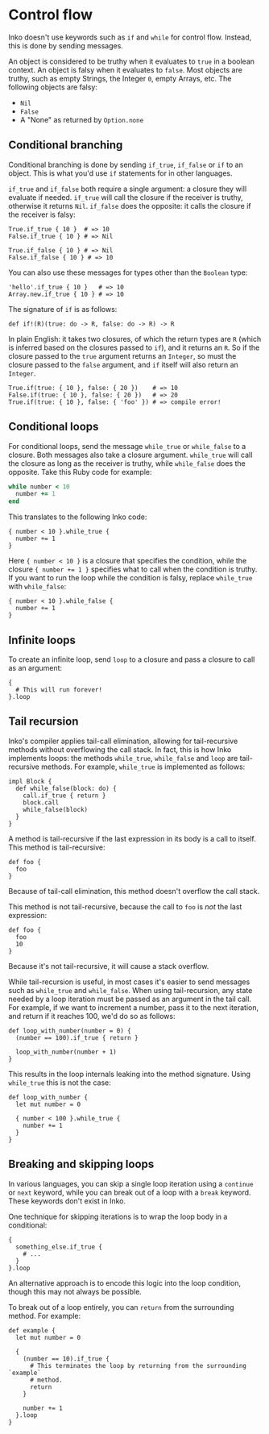 # Control flow

Inko doesn't use keywords such as `if` and `while` for control flow. Instead,
this is done by sending messages.

An object is considered to be truthy when it evaluates to `true` in a boolean
context. An object is falsy when it evaluates to `false`. Most objects are
truthy, such as empty Strings, the Integer `0`, empty Arrays, etc. The following
objects are falsy:

* `Nil`
* `False`
* A "None" as returned by `Option.none`

## Conditional branching

Conditional branching is done by sending `if_true`, `if_false` or `if` to an
object. This is what you'd use `if` statements for in other languages.

`if_true` and `if_false` both require a single argument: a closure they will
evaluate if needed. `if_true` will call the closure if the receiver is truthy,
otherwise it returns `Nil`. `if_false` does the opposite: it calls the closure
if the receiver is falsy:

```inko
True.if_true { 10 }  # => 10
False.if_true { 10 } # => Nil

True.if_false { 10 } # => Nil
False.if_false { 10 } # => 10
```

You can also use these messages for types other than the `Boolean` type:

```inko
'hello'.if_true { 10 }   # => 10
Array.new.if_true { 10 } # => 10
```

The signature of `if` is as follows:

```inko
def if!(R)(true: do -> R, false: do -> R) -> R
```

In plain English: it takes two closures, of which the return types are `R`
(which is inferred based on the closures passed to `if`), and it returns an `R`.
So if the closure passed to the `true` argument returns an `Integer`, so must
the closure passed to the `false` argument, and `if` itself will also return an
`Integer`.

```inko
True.if(true: { 10 }, false: { 20 })    # => 10
False.if(true: { 10 }, false: { 20 })   # => 20
True.if(true: { 10 }, false: { 'foo' }) # => compile error!
```

## Conditional loops

For conditional loops, send the message `while_true` or `while_false` to a
closure. Both messages also take a closure argument. `while_true` will call the
closure as long as the receiver is truthy, while `while_false` does the
opposite. Take this Ruby code for example:

```ruby
while number < 10
  number += 1
end
```

This translates to the following Inko code:

```inko
{ number < 10 }.while_true {
  number += 1
}
```

Here `{ number < 10 }` is a closure that specifies the condition, while the
closure `{ number += 1 }` specifies what to call when the condition is truthy.
If you want to run the loop while the condition is falsy, replace `while_true`
with `while_false`:

```inko
{ number < 10 }.while_false {
  number += 1
}
```

## Infinite loops

To create an infinite loop, send `loop` to a closure and pass a closure to call
as an argument:

```inko
{
  # This will run forever!
}.loop
```

## Tail recursion

Inko's compiler applies tail-call elimination, allowing for tail-recursive
methods without overflowing the call stack. In fact, this is how Inko implements
loops: the methods `while_true`, `while_false` and `loop` are tail-recursive
methods. For example, `while_true` is implemented as follows:

```inko
impl Block {
  def while_false(block: do) {
    call.if_true { return }
    block.call
    while_false(block)
  }
}
```

A method is tail-recursive if the last expression in its body is a call to
itself. This method is tail-recursive:

```inko
def foo {
  foo
}
```

Because of tail-call elimination, this method doesn't overflow the call stack.

This method is not tail-recursive, because the call to `foo` is _not_ the last
expression:

```inko
def foo {
  foo
  10
}
```

Because it's not tail-recursive, it will cause a stack overflow.

While tail-recursion is useful, in most cases it's easier to send messages such
as `while_true` and `while_false`. When using tail-recursion, any state needed
by a loop iteration must be passed as an argument in the tail call. For example,
if we want to increment a number, pass it to the next iteration, and return if
it reaches 100,  we'd do so as follows:

```inko
def loop_with_number(number = 0) {
  (number == 100).if_true { return }

  loop_with_number(number + 1)
}
```

This results in the loop internals leaking into the method signature. Using
`while_true` this is not the case:

```inko
def loop_with_number {
  let mut number = 0

  { number < 100 }.while_true {
    number += 1
  }
}
```

## Breaking and skipping loops

In various languages, you can skip a single loop iteration using a `continue` or
`next` keyword, while you can break out of a loop with a `break` keyword. These
keywords don't exist in Inko.

One technique for skipping iterations is to wrap the loop body in a conditional:

```inko
{
  something_else.if_true {
    # ...
  }
}.loop
```

An alternative approach is to encode this logic into the loop condition, though
this may not always be possible.

To break out of a loop entirely, you can `return` from the surrounding method.
For example:

```inko
def example {
  let mut number = 0

  {
    (number == 10).if_true {
      # This terminates the loop by returning from the surrounding `example`
      # method.
      return
    }

    number += 1
  }.loop
}
```
